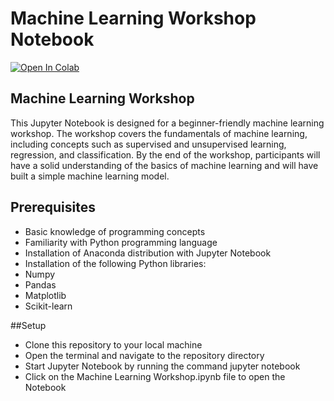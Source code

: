 # Machine Learning Workshop Notebook

[![Open In Colab](https://colab.research.google.com/assets/colab-badge.svg)](https://colab.research.google.com/drive/1VDR1Nd8e--UkwLnOUcvdfDYTRo3iNN6V?usp=sharing)


## Machine Learning Workshop

This Jupyter Notebook is designed for a beginner-friendly machine learning workshop. The workshop covers the fundamentals of machine learning, including concepts such as supervised and unsupervised learning, regression, and classification. By the end of the workshop, participants will have a solid understanding of the basics of machine learning and will have built a simple machine learning model.

## Prerequisites

- Basic knowledge of programming concepts
- Familiarity with Python programming language
- Installation of Anaconda distribution with Jupyter Notebook
- Installation of the following Python libraries:
- Numpy
- Pandas
- Matplotlib
- Scikit-learn

##Setup
- Clone this repository to your local machine
- Open the terminal and navigate to the repository directory
- Start Jupyter Notebook by running the command jupyter notebook
- Click on the Machine Learning Workshop.ipynb file to open the Notebook
